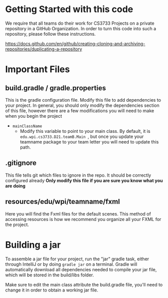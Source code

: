 # Getting Started with this code

We require that all teams do their work for CS3733 Projects on a private repository in a GitHub Organization. 
In order to turn this code into such a repository, please follow these instructions.

https://docs.github.com/en/github/creating-cloning-and-archiving-repositories/duplicating-a-repository 


# Important Files
## build.gradle / gradle.properties
This is the gradle configuration file. Modify this file to add dependencies to your project. In
 general, you should only modify the dependencies section of this file, however there are a few 
modifications you will need to make when you begin the project
  
  - `mainClassName`
    - Modify this variable to point to your main class. By default, it is `edu.wpi.cs3733.D21.teamB.Main
    `, but once you update your teamname package to your team letter you will need to update this
     path.



## .gitignore
This file tells git which files to ignore in the repo. It should be correctly configured already
**Only modify this file if you are sure you know what you are doing**


## resources/edu/wpi/teamname/fxml
Here you will find the Fxml files for the default scenes. This method of accessing resources is how we recommend you organize all your FXML for the project.

# Building a jar
To assemble a jar file for your project, run the "jar" gradle task, either through IntelliJ or by doing
`gradle jar` on a terminal. Gradle will automatically download all dependencies needed to compile your jar file,
which will be stored in the build/libs folder.

Make sure to edit the main class attribute the build.gradle file, you'll need to change it in order to obtain
a working jar file.





